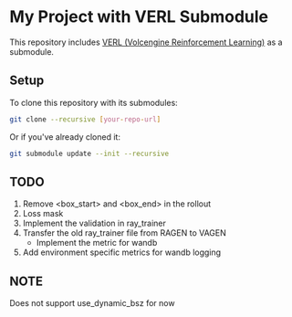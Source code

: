 # My Project with VERL Submodule

This repository includes [VERL (Volcengine Reinforcement Learning)](https://github.com/volcengine/verl) as a submodule.

## Setup

To clone this repository with its submodules:

```bash
git clone --recursive [your-repo-url]
```

Or if you've already cloned it:

```bash
git submodule update --init --recursive
```


## TODO
1. Remove <box_start> and <box_end> in the rollout
2. Loss mask
3. Implement the validation in ray_trainer
4. Transfer the old ray_trainer file from RAGEN to VAGEN
    - Implement the metric for wandb
5. Add environment specific metrics for wandb logging

## NOTE
Does not support use_dynamic_bsz for now